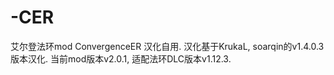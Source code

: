 # -CER
艾尔登法环mod ConvergenceER 汉化自用.
汉化基于KrukaL, soarqin的v1.4.0.3版本汉化.
当前mod版本v2.0.1, 适配法环DLC版本v1.12.3.